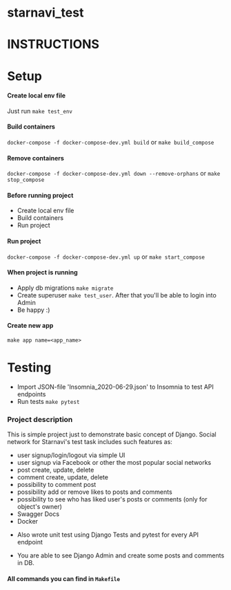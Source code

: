 # starnavi_test
 
 # INSTRUCTIONS

# Setup

#### Create local env file

Just run `make test_env`


#### Build containers

`docker-compose -f docker-compose-dev.yml build` or `make build_compose`

#### Remove containers

`docker-compose -f docker-compose-dev.yml down --remove-orphans` or `make stop_compose`

#### Before running project

- Create local env file
- Build containers
- Run project

#### Run project

`docker-compose -f docker-compose-dev.yml up` or `make start_compose`


#### When project is running

- Apply db migrations `make migrate`
- Create superuser `make test_user`. After that you'll be able to login into Admin
- Be happy :)

#### Create new app

`make app name=<app_name>`

# Testing

- Import JSON-file 'Insomnia_2020-06-29.json' to Insomnia to test API endpoints 
- Run tests `make pytest`


### Project description

This is simple project just to demonstrate basic concept of Django.
Social network for Starnavi's test task includes such features as:
 - user signup/login/logout via simple UI
 - user signup via Facebook or other the most popular social networks
 - post create, update, delete
 - comment create, update, delete
 - possibility to comment post
 - possibility add or remove likes to posts and comments
 - possibility to see who has liked user's posts or comments (only for object's owner)
 - Swagger Docs
 - Docker
 * Also wrote unit test using Django Tests and pytest for every API endpoint

- You are able to see Django Admin and create some posts and comments in DB.


#### All commands you can find in `Makefile`
